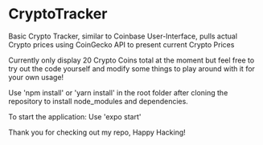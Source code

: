 # CryptoTracker
Basic Crypto Tracker, similar to Coinbase User-Interface, pulls actual Crypto prices using CoinGecko API to present current Crypto Prices

Currently only display 20 Crypto Coins total at the moment but feel free to try out the code yourself and modify some things to play around with it for your own usage!

Use 'npm install' or 'yarn install' in the root folder after cloning the repository to install node_modules and dependencies.

To start the application:
Use 'expo start'

Thank you for checking out my repo,
Happy Hacking!
